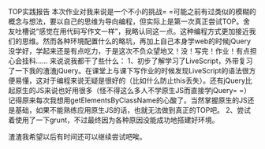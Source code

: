 TOP实践报告本次作业对我来说是一个不小的挑战= =可能之前有过类似的模糊的概念与想法，要以自己的思维为导向编程，但实际上是第一次真正尝试TOP。舍友吐槽说“感觉在用代码写作文一样”，我略认同这一点。这种编程方式更加接近我们的思维。然而各种环境配置什么的略坑，再加上自己本身学web的时候jQuery没学好，学起来还是有点吃力，于是这次不负众望地又！没！写完！作业！有点担心会挂科……来说说我都干了些什么：1、初步了解学习了LiveScript，外带复习了一下我的渣渣jQuery。在课堂上与课下写作业的时候发现LiveScript的语法很方便易懂，这对于编程来说无疑是很好的（比如什么防止this丢失）。还有jQuery比起原生的JS来说也好用很多（怪不得这么多人不学原生JS而直接学jQuery= =）记得原来每次我想用getElementsByClassName的心酸了。当然掌握原生的JS还是基础，如果不能熟练应用原生JS的话，也就无法做到真正的TOP吧。2、尝试着使用了一下grunt，不过最终因为各种原因没能成功地搭建好环境。渣渣我希望以后有时间还可以继续尝试吧唉。